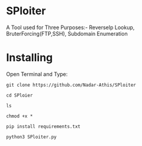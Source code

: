 # SPloiter
A Tool used for Three Purposes:-
ReverseIp Lookup,
BruterForcing(FTP,SSH),
Subdomain Enumeration

# Installing
Open Terminal and Type:
```
git clone https://github.com/Nadar-Athis/SPloiter
```
```
cd SPloier
```
```
ls
```
```
chmod +x *
```
```
pip install requirements.txt
```
```
python3 SPloiter.py
```


